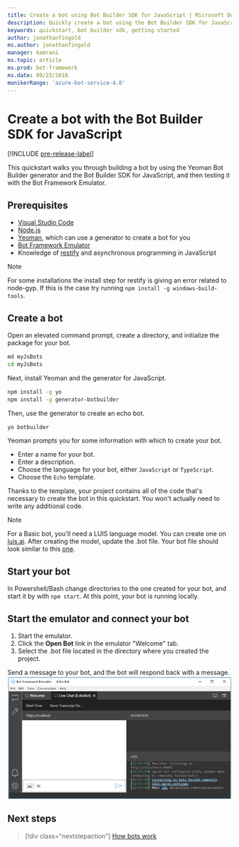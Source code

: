 ```yaml
---
title: Create a bot using Bot Builder SDK for JavaScript | Microsoft Docs
description: Quickly create a bot using the Bot Builder SDK for JavaScript.
keywords: quickstart, bot builder sdk, getting started
author: jonathanfingold
ms.author: jonathanfingold
manager: kamrani
ms.topic: article
ms.prod: bot-framework
ms.date: 09/23/2018
monikerRange: 'azure-bot-service-4.0'
---
```


# Create a bot with the Bot Builder SDK for JavaScript

[!INCLUDE [pre-release-label](../includes/pre-release-label.md)]

This quickstart walks you through building a bot by using the Yeoman Bot Builder generator and the Bot Builder SDK for JavaScript, and then testing it with the Bot Framework Emulator. 

## Prerequisites

- [Visual Studio Code](https://www.visualstudio.com/downloads)
- [Node.js](https://nodejs.org/)
- [Yeoman](http://yeoman.io/), which can use a generator to create a bot for you
- [Bot Framework Emulator](https://github.com/Microsoft/BotFramework-Emulator)
- Knowledge of [restify](http://restify.com/) and asynchronous programming in JavaScript

> [!NOTE]
> For some installations the install step for restify is giving an error related to node-gyp.
> If this is the case try running `npm install -g windows-build-tools`.

## Create a bot

Open an elevated command prompt, create a directory, and initialize the package for your bot.

```bash
md myJsBots
cd myJsBots
```

Next, install Yeoman and the generator for JavaScript.

```bash
npm install -g yo
npm install -g generator-botbuilder
```

Then, use the generator to create an echo bot.

```bash
yo botbuilder
```

Yeoman prompts you for some information with which to create your bot.

- Enter a name for your bot.
- Enter a description.
- Choose the language for your bot, either `JavaScript` or `TypeScript`.
- Choose the `Echo` template.

Thanks to the template, your project contains all of the code that's necessary to create the bot in this quickstart. You won't actually need to write any additional code.

> [!NOTE]
> For a Basic bot, you'll need a LUIS language model. You can create one on [luis.ai](https://www.luis.ai). After creating the model, update the .bot file. Your bot file should look similar to this [one](../v4sdk/bot-builder-service-file.md). 

## Start your bot

In Powershell/Bash change directories to the one created for your bot, and start it by with `npm start`. At this point, your bot is running locally.

## Start the emulator and connect your bot
1. Start the emulator.
2. Click the **Open Bot** link in the emulator "Welcome" tab.
3. Select the .bot file located in the directory where you created the project.

Send a message to your bot, and the bot will respond back with a message.
![Emulator running](../media/emulator-v4/emulator-running.png)

## Next steps

> [!div class="nextstepaction"]
> [How bots work](../v4sdk/bot-builder-basics.md) 
